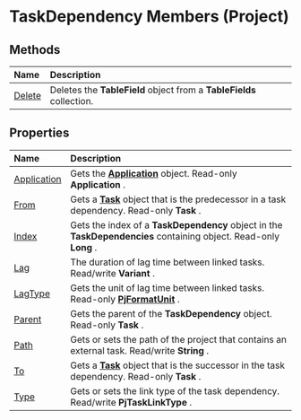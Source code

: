 
# TaskDependency Members (Project)





## Methods



|**Name**|**Description**|
|:-----|:-----|
|[Delete](02ed131a-8035-5074-e88c-f0c64e6808ad.md)|Deletes the  **TableField** object from a **TableFields** collection.|

## Properties



|**Name**|**Description**|
|:-----|:-----|
|[Application](86e0bda9-123b-989d-e173-4d7224fc36b9.md)|Gets the  **[Application](8eb91712-7784-a102-38c0-19bb056c27e9.md)** object. Read-only **Application** .|
|[From](76127fff-e8c0-f5b4-da5b-510a5f2222fa.md)|Gets a  **[Task](bc6bb4a5-95a6-9d1f-3e28-92b9548a544a.md)** object that is the predecessor in a task dependency. Read-only **Task** .|
|[Index](709c6af8-e383-8d41-e4d5-2e928d450905.md)|Gets the index of a  **TaskDependency** object in the **TaskDependencies** containing object. Read-only **Long** .|
|[Lag](d3370ea3-5485-24d5-e363-ec4b5a0ec95b.md)|The duration of lag time between linked tasks. Read/write  **Variant** .|
|[LagType](0c055a94-ea5f-1267-0b61-d3a50c6bc9b4.md)|Gets the unit of lag time between linked tasks. Read-only  **[PjFormatUnit](51cbe9ff-f4af-c02b-365a-e1db0ee1fb57.md)** .|
|[Parent](74ee0cd7-07cd-6be3-1e11-06b0eede5373.md)|Gets the parent of the  **TaskDependency** object. Read-only **Task** .|
|[Path](d6007a61-9079-7a19-93ea-94f3d6e880f1.md)|Gets or sets the path of the project that contains an external task. Read/write  **String** .|
|[To](b2b26a7c-cbbd-c61c-a598-a04d9628fe0f.md)|Gets a  **[Task](bc6bb4a5-95a6-9d1f-3e28-92b9548a544a.md)** object that is the successor in the task dependency. Read-only **Task** .|
|[Type](fb8203b5-72ab-8b10-6698-461a75fce588.md)|Gets or sets the link type of the task dependency. Read/write  **PjTaskLinkType** .|

